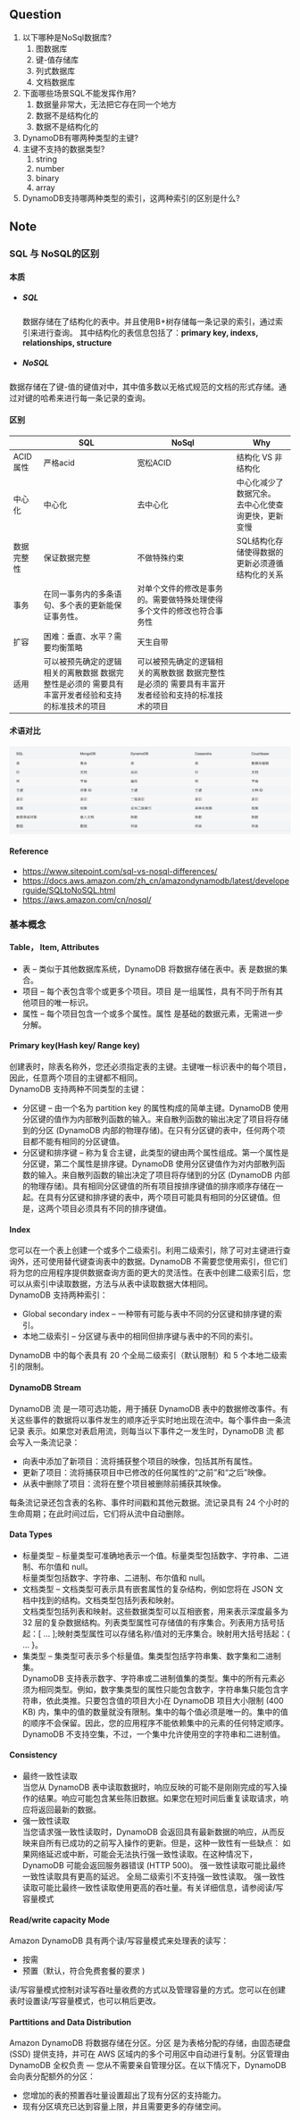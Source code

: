 ## Question
1. 以下哪种是NoSql数据库? 
    1. 图数据库
    2. 键-值存储库 
    3. 列式数据库 
    4. 文档数据库
2. 下面哪些场景SQL不能发挥作用?
    1. 数据量非常大，无法把它存在同一个地方 
    2. 数据不是结构化的
    3. 数据不是结构化的
3. DynamoDB有哪两种类型的主键? 
4. 主键不支持的数据类型?
    1. string 
    2. number 
    3. binary 
    4. array
5. DynamoDB支持哪两种类型的索引，这两种索引的区别是什么?

## Note
### SQL 与 NoSQL的区别
#### 本质
- ##### SQL
  数据存储在了结构化的表中。并且使用B+树存储每一条记录的索引，通过索引来进行查询。
  其中结构化的表信息包括了：**primary key, indexs, relationships, structure**

- ##### NoSQL
数据存储在了键-值的键值对中，其中值多数以无格式规范的文档的形式存储。通过对键的哈希来进行每一条记录的查询。
#### 区别
|   | SQL  | NoSql  | Why |
|---|---|---| ---|
| ACID属性  | 严格acid  | 宽松ACID  |结构化 VS 非结构化|
| 中心化 | 中心化 | 去中心化 |中心化减少了数据冗余。<br />去中心化使查询更快，更新变慢|
| 数据完整性 | 保证数据完整 | 不做特殊约束 |SQL结构化存储使得数据的更新必须遵循结构化的关系|
| 事务 | 在同一事务内的多条语句、多个表的更新能保证事务性。 | 对单个文件的修改是事务的。需要做特殊处理使得多个文件的修改也符合事务性 ||
| 扩容 | 困难：垂直、水平？需要均衡策略 | 天生自带 ||
| 适用 | 可以被预先确定的逻辑相关的离散数据 数据完整性是必须的 需要具有丰富开发者经验和支持的标准技术的项目 | 可以被预先确定的逻辑相关的离散数据 数据完整性是必须的 需要具有丰富开发者经验和支持的标准技术的项目 ||
#### 术语对比
![Terminology](./Terminology.png)
#### Reference
 - https://www.sitepoint.com/sql-vs-nosql-differences/
 - https://docs.aws.amazon.com/zh_cn/amazondynamodb/latest/developerguide/SQLtoNoSQL.html
 - https://aws.amazon.com/cn/nosql/

### 基本概念
#### Table， Item, Attributes
- 表 – 类似于其他数据库系统，DynamoDB 将数据存储在表中。表 是数据的集合。
- 项目 – 每个表包含零个或更多个项目。项目 是一组属性，具有不同于所有其他项目的唯一标识。
- 属性 – 每个项目包含一个或多个属性。属性 是基础的数据元素，无需进一步分解。
#### Primary key(Hash key/ Range key)
创建表时，除表名称外，您还必须指定表的主键。主键唯一标识表中的每个项目，因此，任意两个项目的主键都不相同。  
DynamoDB 支持两种不同类型的主键：
- 分区键 – 由一个名为 partition key 的属性构成的简单主键。DynamoDB 使用分区键的值作为内部散列函数的输入。来自散列函数的输出决定了项目将存储到的分区 (DynamoDB 内部的物理存储)。在只有分区键的表中，任何两个项目都不能有相同的分区键值。
- 分区键和排序键 – 称为复合主键，此类型的键由两个属性组成。第一个属性是分区键，第二个属性是排序键。DynamoDB 使用分区键值作为对内部散列函数的输入。来自散列函数的输出决定了项目将存储到的分区 (DynamoDB 内部的物理存储)。具有相同分区键值的所有项目按排序键值的排序顺序存储在一起。在具有分区键和排序键的表中，两个项目可能具有相同的分区键值。但是，这两个项目必须具有不同的排序键值。
#### Index
您可以在一个表上创建一个或多个二级索引。利用二级索引，除了可对主键进行查询外，还可使用替代键查询表中的数据。DynamoDB 不需要您使用索引，但它们将为您的应用程序提供数据查询方面的更大的灵活性。在表中创建二级索引后，您可以从索引中读取数据，方法与从表中读取数据大体相同。  
DynamoDB 支持两种索引：
- Global secondary index – 一种带有可能与表中不同的分区键和排序键的索引。
- 本地二级索引 – 分区键与表中的相同但排序键与表中的不同的索引。  

DynamoDB 中的每个表具有 20 个全局二级索引（默认限制）和 5 个本地二级索引的限制。

#### DynamoDB Stream
DynamoDB 流 是一项可选功能，用于捕获 DynamoDB 表中的数据修改事件。有关这些事件的数据将以事件发生的顺序近乎实时地出现在流中。每个事件由一条流记录 表示。如果您对表启用流，则每当以下事件之一发生时，DynamoDB 流 都会写入一条流记录：
- 向表中添加了新项目：流将捕获整个项目的映像，包括其所有属性。
- 更新了项目：流将捕获项目中已修改的任何属性的“之前”和“之后”映像。
- 从表中删除了项目：流将在整个项目被删除前捕获其映像。  

每条流记录还包含表的名称、事件时间戳和其他元数据。流记录具有 24 个小时的生命周期；在此时间过后，它们将从流中自动删除。
#### Data Types
- 标量类型 – 标量类型可准确地表示一个值。标量类型包括数字、字符串、二进制、布尔值和 null。  
标量类型包括数字、字符串、二进制、布尔值和 null。
- 文档类型 – 文档类型可表示具有嵌套属性的复杂结构，例如您将在 JSON 文档中找到的结构。文档类型包括列表和映射。  
文档类型包括列表和映射。这些数据类型可以互相嵌套，用来表示深度最多为 32 层的复杂数据结构。列表类型属性可存储值的有序集合。列表用方括号括起：[ ... ];映射类型属性可以存储名称/值对的无序集合。映射用大括号括起：{ ... }。
- 集类型 – 集类型可表示多个标量值。集类型包括字符串集、数字集和二进制集。  
DynamoDB 支持表示数字、字符串或二进制值集的类型。集中的所有元素必须为相同类型。例如，数字集类型的属性只能包含数字，字符串集只能包含字符串，依此类推。只要包含值的项目大小在 DynamoDB 项目大小限制 (400 KB) 内，集中的值的数量就没有限制。集中的每个值必须是唯一的。集中的值的顺序不会保留。因此，您的应用程序不能依赖集中的元素的任何特定顺序。DynamoDB 不支持空集，不过，一个集中允许使用空的字符串和二进制值。
####  Consistency
- 最终一致性读取  
当您从 DynamoDB 表中读取数据时，响应反映的可能不是刚刚完成的写入操作的结果。响应可能包含某些陈旧数据。如果您在短时间后重复读取请求，响应将返回最新的数据。
- 强一致性读取  
  当您请求强一致性读取时，DynamoDB 会返回具有最新数据的响应，从而反映来自所有已成功的之前写入操作的更新。但是，这种一致性有一些缺点：
  如果网络延迟或中断，可能会无法执行强一致性读取。在这种情况下，DynamoDB 可能会返回服务器错误 (HTTP 500)。
  强一致性读取可能比最终一致性读取具有更高的延迟。
  全局二级索引不支持强一致性读取。
  强一致性读取可能比最终一致性读取使用更高的吞吐量。有关详细信息，请参阅读/写容量模式
#### Read/write capacity Mode
Amazon DynamoDB 具有两个读/写容量模式来处理表的读写：
- 按需
- 预置（默认，符合免费套餐的要求 )  

读/写容量模式控制对读写吞吐量收费的方式以及管理容量的方式。您可以在创建表时设置读/写容量模式，也可以稍后更改。
#### Parttitions and Data Distribution
Amazon DynamoDB 将数据存储在分区。分区 是为表格分配的存储，由固态硬盘 (SSD) 提供支持，并可在 AWS 区域内的多个可用区中自动进行复制。分区管理由 DynamoDB 全权负责 — 您从不需要亲自管理分区。在以下情况下，DynamoDB 会向表分配额外的分区：
- 您增加的表的预置吞吐量设置超出了现有分区的支持能力。
-  现有分区填充已达到容量上限，并且需要更多的存储空间。

